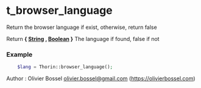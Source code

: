 # t_browser_language

Return the browser language if exist, otherwise, return false


Return **{ [String](http://php.net/manual/en/language.types.string.php) , [Boolean](http://php.net/manual/en/language.types.boolean.php) }** The language if found, false if not

### Example
```php
	$lang = Thorin::browser_language();
```
Author : Olivier Bossel <olivier.bossel@gmail.com> (https://olivierbossel.com)